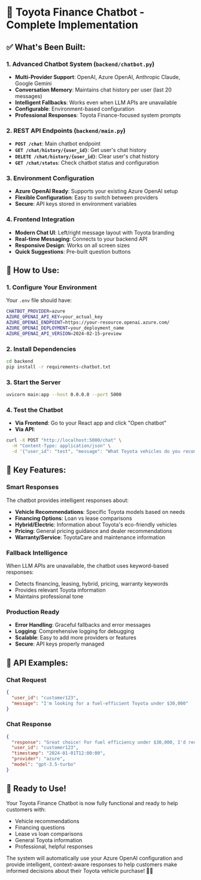 # 🚗 Toyota Finance Chatbot - Complete Implementation

## ✅ **What's Been Built:**

### **1. Advanced Chatbot System (`backend/chatbot.py`)**
- **Multi-Provider Support**: OpenAI, Azure OpenAI, Anthropic Claude, Google Gemini
- **Conversation Memory**: Maintains chat history per user (last 20 messages)
- **Intelligent Fallbacks**: Works even when LLM APIs are unavailable
- **Configurable**: Environment-based configuration
- **Professional Responses**: Toyota Finance-focused system prompts

### **2. REST API Endpoints (`backend/main.py`)**
- **`POST /chat`**: Main chatbot endpoint
- **`GET /chat/history/{user_id}`**: Get user's chat history
- **`DELETE /chat/history/{user_id}`**: Clear user's chat history
- **`GET /chat/status`**: Check chatbot status and configuration

### **3. Environment Configuration**
- **Azure OpenAI Ready**: Supports your existing Azure OpenAI setup
- **Flexible Configuration**: Easy to switch between providers
- **Secure**: API keys stored in environment variables

### **4. Frontend Integration**
- **Modern Chat UI**: Left/right message layout with Toyota branding
- **Real-time Messaging**: Connects to your backend API
- **Responsive Design**: Works on all screen sizes
- **Quick Suggestions**: Pre-built question buttons

## 🚀 **How to Use:**

### **1. Configure Your Environment**
Your `.env` file should have:
```bash
CHATBOT_PROVIDER=azure
AZURE_OPENAI_API_KEY=your_actual_key
AZURE_OPENAI_ENDPOINT=https://your-resource.openai.azure.com/
AZURE_OPENAI_DEPLOYMENT=your_deployment_name
AZURE_OPENAI_API_VERSION=2024-02-15-preview
```

### **2. Install Dependencies**
```bash
cd backend
pip install -r requirements-chatbot.txt
```

### **3. Start the Server**
```bash
uvicorn main:app --host 0.0.0.0 --port 5000
```

### **4. Test the Chatbot**
- **Via Frontend**: Go to your React app and click "Open chatbot"
- **Via API**: 
```bash
curl -X POST "http://localhost:5000/chat" \
  -H "Content-Type: application/json" \
  -d '{"user_id": "test", "message": "What Toyota vehicles do you recommend?"}'
```

## 🎯 **Key Features:**

### **Smart Responses**
The chatbot provides intelligent responses about:
- **Vehicle Recommendations**: Specific Toyota models based on needs
- **Financing Options**: Loan vs lease comparisons
- **Hybrid/Electric**: Information about Toyota's eco-friendly vehicles
- **Pricing**: General pricing guidance and dealer recommendations
- **Warranty/Service**: ToyotaCare and maintenance information

### **Fallback Intelligence**
When LLM APIs are unavailable, the chatbot uses keyword-based responses:
- Detects financing, leasing, hybrid, pricing, warranty keywords
- Provides relevant Toyota information
- Maintains professional tone

### **Production Ready**
- **Error Handling**: Graceful fallbacks and error messages
- **Logging**: Comprehensive logging for debugging
- **Scalable**: Easy to add more providers or features
- **Secure**: API keys properly managed

## 🔧 **API Examples:**

### **Chat Request**
```json
{
  "user_id": "customer123",
  "message": "I'm looking for a fuel-efficient Toyota under $30,000"
}
```

### **Chat Response**
```json
{
  "response": "Great choice! For fuel efficiency under $30,000, I'd recommend the Toyota Corolla Hybrid or Prius. Both offer excellent fuel economy and Toyota's reliability. Would you like to compare financing options?",
  "user_id": "customer123",
  "timestamp": "2024-01-01T12:00:00",
  "provider": "azure",
  "model": "gpt-3.5-turbo"
}
```

## 🎉 **Ready to Use!**

Your Toyota Finance Chatbot is now fully functional and ready to help customers with:
- Vehicle recommendations
- Financing questions
- Lease vs loan comparisons
- General Toyota information
- Professional, helpful responses

The system will automatically use your Azure OpenAI configuration and provide intelligent, context-aware responses to help customers make informed decisions about their Toyota vehicle purchase! 🚗✨
